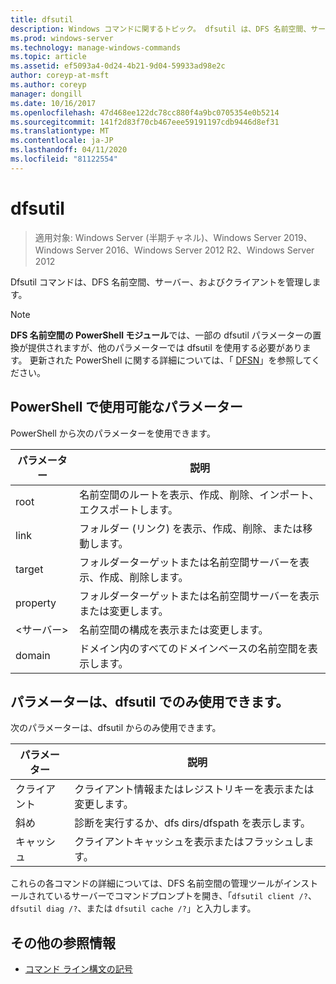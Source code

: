 ```yaml
---
title: dfsutil
description: Windows コマンドに関するトピック。 dfsutil は、DFS 名前空間、サーバー、およびクライアントを管理します。 dfsutil コマンドでは、ほとんどのコマンドについて説明するように、更新された DFS 名前空間の用語を使用して、元の分散ファイルシステム用語を使用します。
ms.prod: windows-server
ms.technology: manage-windows-commands
ms.topic: article
ms.assetid: ef5093a4-0d24-4b21-9d04-59933ad98e2c
author: coreyp-at-msft
ms.author: coreyp
manager: dongill
ms.date: 10/16/2017
ms.openlocfilehash: 47d468ee122dc78cc880f4a9bc0705354e0b5214
ms.sourcegitcommit: 141f2d83f70cb467eee59191197cdb9446d8ef31
ms.translationtype: MT
ms.contentlocale: ja-JP
ms.lasthandoff: 04/11/2020
ms.locfileid: "81122554"
---
```

# <a name="dfsutil"></a>dfsutil

>適用対象: Windows Server (半期チャネル)、Windows Server 2019、Windows Server 2016、Windows Server 2012 R2、Windows Server 2012

Dfsutil コマンドは、DFS 名前空間、サーバー、およびクライアントを管理します。

>[!NOTE]
>**DFS 名前空間の PowerShell モジュール**では、一部の dfsutil パラメーターの置換が提供されますが、他のパラメーターでは dfsutil を使用する必要があります。 更新された PowerShell に関する詳細については、「 [DFSN](https://docs.microsoft.com/powershell/module/dfsn/?view=win10-ps)」を参照してください。

## <a name="parameters-available-in-powershell"></a>PowerShell で使用可能なパラメーター

PowerShell から次のパラメーターを使用できます。

| パラメーター | 説明 |
| --------- | ----------- |
| root | 名前空間のルートを表示、作成、削除、インポート、エクスポートします。 |
| link | フォルダー (リンク) を表示、作成、削除、または移動します。 |
| target | フォルダーターゲットまたは名前空間サーバーを表示、作成、削除します。 |
| property | フォルダーターゲットまたは名前空間サーバーを表示または変更します。 |
| &lt;サーバー&gt; | 名前空間の構成を表示または変更します。 |
| domain | ドメイン内のすべてのドメインベースの名前空間を表示します。 |

## <a name="parameters-only-available-in-dfsutil"></a>パラメーターは、dfsutil でのみ使用できます。

次のパラメーターは、dfsutil からのみ使用できます。

| パラメーター | 説明 |
| --------- | ----------- |
| クライアント | クライアント情報またはレジストリキーを表示または変更します。 |
| 斜め | 診断を実行するか、dfs dirs/dfspath を表示します。 |
| キャッシュ | クライアントキャッシュを表示またはフラッシュします。 |

これらの各コマンドの詳細については、DFS 名前空間の管理ツールがインストールされているサーバーでコマンドプロンプトを開き、「`dfsutil client /?`、`dfsutil diag /?`、または `dfsutil cache /?`」と入力します。

## <a name="additional-references"></a>その他の参照情報

- [コマンド ライン構文の記号](command-line-syntax-key.md)